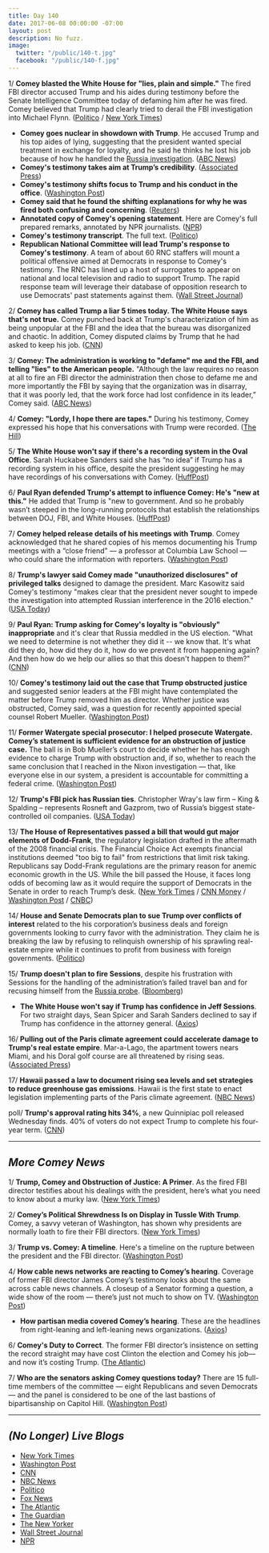 ```yaml
---
title: Day 140
date: 2017-06-08 00:00:00 -07:00
layout: post
description: No fuzz.
image:
  twitter: "/public/140-t.jpg"
  facebook: "/public/140-f.jpg"
---
```


1/ **Comey blasted the White House for "lies, plain and simple."** The fired FBI director accused Trump and his aides during testimony before the Senate Intelligence Committee today of defaming him after he was fired. Comey believed that Trump had clearly tried to derail the FBI investigation into Michael Flynn. ([Politico](http://www.politico.com/story/2017/06/08/james-comey-trump-russia-testimony-239294) / [New York Times](https://www.nytimes.com/2017/06/08/us/politics/comey-hearing-trump-russia.html))

* **Comey goes nuclear in showdown with Trump**. He accused Trump and his top aides of lying, suggesting that the president wanted special treatment in exchange for loyalty, and he said he thinks he lost his job because of how he handled the <a href="{{ site.baseurl }}/trump-russia-investigation/">Russia investigation</a>. ([ABC News](http://abcnews.go.com/Politics/analysis-comey-nuclear-showdown-trump/story?id=47918344))
* **Comey's testimony takes aim at Trump’s credibility**. ([Associated Press](https://apnews.com/512cb31d12a5495dace877fbe08da6ba/Analysis:-Comey-testimony-takes-aim-at-Trump's-credibility))
* **Comey's testimony shifts focus to Trump and his conduct in the office**. ([Washington Post](https://www.washingtonpost.com/politics/comey-testimony-shifts-focus-to-trump/2017/06/08/653c700c-4c70-11e7-9669-250d0b15f83b_story.html))
* **Comey said that he found the shifting explanations for why he was fired both confusing and concerning**. ([Reuters](http://www.reuters.com/article/us-usa-trump-russia-comey-idUSKBN18Z1ZH))
* **Annotated copy of Comey's opening statement**. Here are Comey's full prepared remarks, annotated by NPR journalists. ([NPR](http://www.npr.org/2017/06/07/531643428/comey-opening-statement-for-senate-intelligence-hearing-annotated))
* **Comey's testimony transcript**. The full text. ([Politico](http://www.politico.com/story/2017/06/08/full-text-james-comey-trump-russia-testimony-239295))
* **Republican National Committee will lead Trump's response to Comey's testimony**. A team of about 60 RNC staffers will mount a political offensive aimed at Democrats in response to Comey's testimony. The RNC has lined up a host of surrogates to appear on national and local television and radio to support Trump. The rapid response team will leverage their database of opposition research to use Democrats' past statements against them. ([Wall Street Journal](https://www.wsj.com/articles/rnc-to-lead-trumps-offensive-against-comey-1496877520))

2/ **Comey has called Trump a liar 5 times today. The White House says that's not true.** Comey punched back at Trump's characterization of him as being unpopular at the FBI and the idea that the bureau was disorganized and chaotic. In addition, Comey disputed claims by Trump that he had asked to keep his job. ([CNN](http://www.cnn.com/2017/06/08/politics/comey-hearing-trump-liar/))

3/ **Comey: The administration is working to "defame" me and the FBI, and telling "lies" to the American people.** "Although the law requires no reason at all to fire an FBI director the administration then chose to defame me and more importantly the FBI by saying that the organization was in disarray, that it was poorly led, that the work force had lost confidence in its leader,” Comey said. ([ABC News](http://abcnews.go.com/Politics/james-comey-testifies-trump-administration-lied-defamed-fbi/story?id=47901315))

4/ **Comey: "Lordy, I hope there are tapes."** During his testimony, Comey expressed his hope that his conversations with Trump were recorded. ([The Hill](http://thehill.com/homenews/administration/336925-comey-lordy-i-hope-there-are-tapes))

5/ **The White House won't say if there's a recording system in the Oval Office**. Sarah Huckabee Sanders said she has “no idea” if Trump has a recording system in his office, despite the president suggesting he may have recordings of his conversations with Comey. ([HuffPost](http://www.huffingtonpost.com/entry/oval-office-recording-system-trump-tapes_us_59397b6be4b00610548089b2))

6/ **Paul Ryan defended Trump's attempt to influence Comey: He's "new at this."** He added that Trump is "new to government. And so he probably wasn’t steeped in the long-running protocols that establish the relationships between DOJ, FBI, and White Houses. ([HuffPost](http://www.huffingtonpost.com/entry/paul-ryan-comey-testimony_us_593970e2e4b0c5a35c9d1118))

7/ **Comey helped release details of his meetings with Trump**. Comey acknowledged that he shared copies of his memos documenting his Trump meetings with a “close friend” — a professor at Columbia Law School — who could share the information with reporters. ([Washington Post](https://www.washingtonpost.com/politics/2017/live-updates/trump-white-house/james-comey-testimony-what-we-learn/comey-says-he-helped-coordinate-release-details-of-his-trump-meetings/))

8/ **Trump's lawyer said Comey made "unauthorized disclosures" of privileged talks** designed to damage the president. Marc Kasowitz said Comey's testimony "makes clear that the president never sought to impede the investigation into attempted Russian interference in the 2016 election." ([USA Today](https://www.usatoday.com/story/news/politics/2017/06/08/donald-trump-james-comey-hearing-marc-kasowitz/102588032/))

9/ **Paul Ryan: Trump asking for Comey's loyalty is "obviously" inappropriate** and it's clear that Russia meddled in the US election. "What we need to determine is not whether they did it -- we know that. It's what did they do, how did they do it, how do we prevent it from happening again? And then how do we help our allies so that this doesn't happen to them?" ([CNN](http://www.cnn.com/2017/06/07/politics/paul-ryan-james-comey-testimony-russia/index.html))

10/ **Comey's testimony laid out the case that Trump obstructed justice** and suggested senior leaders at the FBI might have contemplated the matter before Trump removed him as director. Whether justice was obstructed, Comey said, was a question for recently appointed special counsel Robert Mueller. ([Washington Post](https://www.washingtonpost.com/world/national-security/james-b-comey-lays-out-the-case-that-president-trump-obstructed-justice/2017/06/08/e7f49a42-4c4d-11e7-bc1b-fddbd8359dee_story.html))

11/ **Former Watergate special prosecutor: I helped prosecute Watergate. Comey’s statement is sufficient evidence for an obstruction of justice case.** The ball is in Bob Mueller’s court to decide whether he has enough evidence to charge Trump with obstruction and, if so, whether to reach the same conclusion that I reached in the Nixon investigation — that, like everyone else in our system, a president is accountable for committing a federal crime. ([Washington Post](https://www.washingtonpost.com/opinions/former-watergate-prosecutor-comey-lays-out-sufficient-evidence-for-an-obstruction-of-justice-case/2017/06/07/a12964a4-4be3-11e7-9669-250d0b15f83b_story.html))

12/ **Trump's FBI pick has Russian ties**. Christopher Wray's law firm – King & Spalding – represents Rosneft and Gazprom, two of Russia’s biggest state-controlled oil companies. ([USA Today](https://www.usatoday.com/story/opinion/2017/06/08/trump-new-fbi-director-chris-wray-russian-ties-rosneft-gazprom-column/102603214/))

13/ **The House of Representatives passed a bill that would gut major elements of Dodd-Frank**, the regulatory legislation drafted in the aftermath of the 2008 financial crisis. The Financial Choice Act exempts financial institutions deemed "too big to fail" from restrictions that limit risk taking. Republicans say Dodd-Frank regulations are the primary reason for anemic economic growth in the US. While the bill passed the House, it faces long odds of becoming law as it would require the support of Democrats in the Senate in order to reach Trump’s desk. ([New York Times](https://www.nytimes.com/2017/06/08/business/dealbook/house-financial-regulations-dodd-frank.html) / [CNN Money](http://money.cnn.com/2017/06/08/news/economy/house-dodd-frank-repeal/index.html) / [Washington Post](https://www.washingtonpost.com/news/wonk/wp/2017/06/08/house-to-vote-on-sweeping-rollback-of-banking-rules/) / [CNBC](http://www.cnbc.com/2017/06/08/house-has-votes-to-pass-choice-act-that-would-gut-dodd-frank-banking-reforms.html))

14/ **House and Senate Democrats plan to sue Trump over conflicts of interest** related to the his corporation’s business deals and foreign governments looking to curry favor with the administration. They claim he is breaking the law by refusing to relinquish ownership of his sprawling real-estate empire while it continues to profit from business with foreign governments. ([Politico](http://www.politico.com/story/2017/06/07/democrats-donald-trump-sue-conflict-of-interest-239262))

15/ **Trump doesn't plan to fire Sessions**, despite his frustration with Sessions for the handling of the administration’s failed travel ban and for recusing himself from the <a href="{{ site.baseurl }}/trump-russia-investigation/">Russia probe</a>. ([Bloomberg](https://www.bloomberg.com/politics/articles/2017-06-08/trump-said-to-have-no-plan-to-fire-sessions-as-attorney-general))

* **The White House won't say if Trump has confidence in Jeff Sessions**. For two straight days, Sean Spicer and Sarah Sanders declined to say if Trump has confidence in the attorney general. ([Axios](https://www.axios.com/for-second-straight-day-no-wh-vote-of-confidence-for-sessions-2436177029.html))

16/ **Pulling out of the Paris climate agreement could accelerate damage to Trump's real estate empire**. Mar-a-Lago, the apartment towers nears Miami, and his Doral golf course are all threatened by rising seas. ([Associated Press](https://apnews.com/c084da4c60cf4a3bb1e6095a5b67948a/Climate-deal-pull-out-may-speed-up-damage-to-Trump-property))

17/ **Hawaii passed a law to document rising sea levels and set strategies to reduce greenhouse gas emissions**. Hawaii is the first state to enact legislation implementing parts of the Paris climate agreement. ([NBC News](http://www.nbcnews.com/news/us-news/hawaii-becomes-first-state-enact-law-align-goals-paris-climate-n769791))

poll/ **Trump's approval rating hits 34%**, a new Quinnipiac poll released Wednesday finds. 40% of voters do not expect Trump to complete his four-year term. ([CNN](http://www.cnn.com/2017/06/07/politics/donald-trump-approval-rating-quinnipiac/index.html))

---

## _More Comey News_

1/ **Trump, Comey and Obstruction of Justice: A Primer**. As the fired FBI director testifies about his dealings with the president, here’s what you need to know about a murky law. ([New York Times](https://www.nytimes.com/2017/06/08/us/politics/obstruction-of-justice-trump-comey.html))

2/ **Comey’s Political Shrewdness Is on Display in Tussle With Trump**. Comey, a savvy veteran of Washington, has shown why presidents are normally loath to fire their FBI directors. ([New York Times](https://www.nytimes.com/2017/06/07/us/politics/trump-fbi-comey.html))

3/ **Trump vs. Comey: A timeline**. Here's a timeline on the rupture between the president and the FBI director. ([Washington Post](https://www.washingtonpost.com/news/fact-checker/wp/2017/05/23/president-trump-versus-james-comey-a-timeline/))

4/ **How cable news networks are reacting to Comey’s hearing**. Coverage of former FBI director James Comey’s testimony looks about the same across cable news channels. A closeup of a Senator forming a question, a wide show of the room — there’s just not much to show on TV. ([Washington Post](https://www.washingtonpost.com/graphics/2017/politics/comey-hearing-chyrons/))

* **How partisan media covered Comey’s hearing**. These are the headlines from right-leaning and left-leaning news organizations. ([Axios](https://www.axios.com/how-the-right-and-left-covered-comey-testimony-2436938722.html))

6/ **Comey's Duty to Correct**. The former FBI director’s insistence on setting the record straight may have cost Clinton the election and Comey his job—and now it’s costing Trump. ([The Atlantic](https://www.theatlantic.com/politics/archive/2017/06/comeys-duty-to-correct/529557/))

7/ **Who are the senators asking Comey questions today?** There are 15 full-time members of the committee — eight Republicans and seven Democrats — and the panel is considered to be one of the last bastions of bipartisanship on Capitol Hill. ([Washington Post](https://www.washingtonpost.com/news/powerpost/wp/2017/06/08/a-viewers-guide-to-the-james-b-comey-hearing-who-are-the-senators-asking-him-questions/))

---

## _(No Longer) Live Blogs_

* [New York Times](https://www.nytimes.com/2017/06/08/us/politics/james-comey-testimony-hearing.html)
* [Washington Post](https://www.washingtonpost.com/politics/2017/live-updates/trump-white-house/james-comey-testimony-what-we-learn/)
* [CNN](http://www.cnn.com/2017/06/08/politics/comey-hearing-live/index.html)
* [NBC News](http://www.nbcnews.com/politics/white-house/live-blog-former-fbi-director-james-comey-testifies-about-trump-n769451)
* [Politico](http://www.politico.com/live-blog-updates/2017/06/08/james-comey-trump-russia-testimony-analysis-000016)
* [Fox News](http://www.foxnews.com/politics/2017/06/08/comey-hearing-ex-fbi-director-talks-trump-russia-investigation-live-blog.html)
* [The Atlantic](https://www.theatlantic.com/liveblogs/2017/06/james-comey-testifies-before-congress/529347/)
* [The Guardian](https://www.theguardian.com/us-news/live/2017/jun/08/james-comey-testimony-senate-hearing-trump-russia-fbi)
* [The New Yorker](http://www.newyorker.com/news/news-desk/the-comey-testimony-live-blog-what-will-he-reveal-about-trump)
* [Wall Street Journal](http://www.wsj.com/livecoverage/ex-fbi-director-james-comey-testimony-mike-flynn-russia-trump)
* [NPR](http://www.npr.org/2017/06/08/531643678/watch-live-comey-testifies-before-senate-intelligence-committee)
